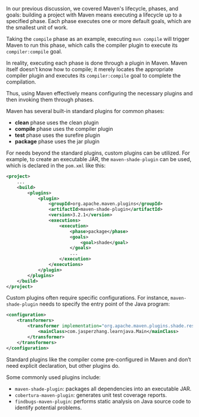 In our previous discussion, we covered Maven's lifecycle, phases, and goals: building a project with Maven means executing a lifecycle up to a specified phase. Each phase executes one or more default goals, which are the smallest unit of work.

Taking the `compile` phase as an example, executing `mvn compile` will trigger Maven to run this phase, which calls the compiler plugin to execute its `compiler:compile` goal.

In reality, executing each phase is done through a plugin in Maven. Maven itself doesn’t know how to compile; it merely locates the appropriate compiler plugin and executes its `compiler:compile` goal to complete the compilation.

Thus, using Maven effectively means configuring the necessary plugins and then invoking them through phases.

Maven has several built-in standard plugins for common phases:
- **clean** phase uses the clean plugin
- **compile** phase uses the compiler plugin
- **test** phase uses the surefire plugin
- **package** phase uses the jar plugin

For needs beyond the standard plugins, custom plugins can be utilized. For example, to create an executable JAR, the `maven-shade-plugin` can be used, which is declared in the `pom.xml` like this:

```xml
<project>
    ...
    <build>
        <plugins>
            <plugin>
                <groupId>org.apache.maven.plugins</groupId>
                <artifactId>maven-shade-plugin</artifactId>
                <version>3.2.1</version>
                <executions>
                    <execution>
                        <phase>package</phase>
                        <goals>
                            <goal>shade</goal>
                        </goals>
                        ...
                    </execution>
                </executions>
            </plugin>
        </plugins>
    </build>
</project>
```

Custom plugins often require specific configurations. For instance, `maven-shade-plugin` needs to specify the entry point of the Java program:

```xml
<configuration>
    <transformers>
        <transformer implementation="org.apache.maven.plugins.shade.resource.ManifestResourceTransformer">
            <mainClass>com.jasperzhang.learnjava.Main</mainClass>
        </transformer>
    </transformers>
</configuration>
```

Standard plugins like the compiler come pre-configured in Maven and don’t need explicit declaration, but other plugins do.

Some commonly used plugins include:

- `maven-shade-plugin`: packages all dependencies into an executable JAR.
- `cobertura-maven-plugin`: generates unit test coverage reports.
- `findbugs-maven-plugin`: performs static analysis on Java source code to identify potential problems.